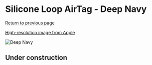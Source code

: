 # Silicone Loop AirTag - Deep Navy

[Return to previous page](/airtag)

[High-resolution image from Apple](https://store.storeimages.cdn-apple.com/8756/as-images.apple.com/is/MHJ03?wid=4500&hei=4500&fmt=png)

<div style="width: 500px"><img src="/everyphone/MHJ03.png" alt="Deep Navy"></div>

## Under construction
